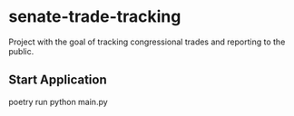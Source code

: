 # senate-trade-tracking
Project with the goal of tracking congressional trades and reporting to the public. 

## Start Application

poetry run python main.py